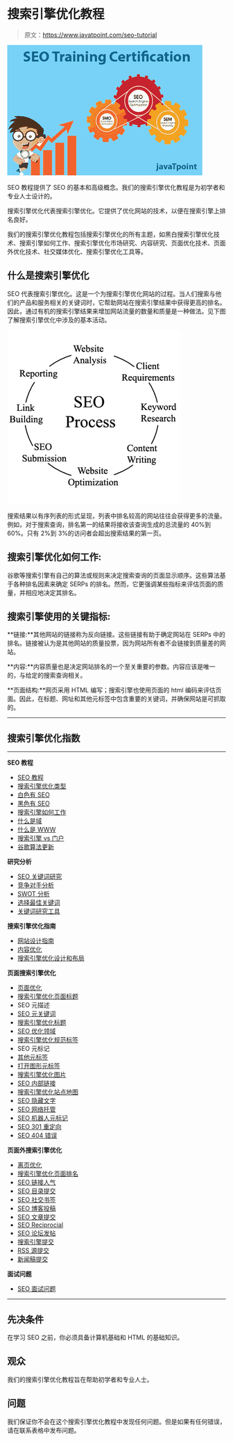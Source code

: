 # 搜索引擎优化教程

> 原文：<https://www.javatpoint.com/seo-tutorial>

![SEO](img/11d11ff4cdb0bcd6119650bef9c250be.png)

SEO 教程提供了 SEO 的基本和高级概念。我们的搜索引擎优化教程是为初学者和专业人士设计的。

搜索引擎优化代表搜索引擎优化。它提供了优化网站的技术，以便在搜索引擎上排名良好。

我们的搜索引擎优化教程包括搜索引擎优化的所有主题，如黑白搜索引擎优化技术、搜索引擎如何工作、搜索引擎优化市场研究、内容研究、页面优化技术、页面外优化技术、社交媒体优化、搜索引擎优化工具等。

## 什么是搜索引擎优化

SEO 代表搜索引擎优化。这是一个为搜索引擎优化网站的过程。当人们搜索与他们的产品和服务相关的关键词时，它帮助网站在搜索引擎结果中获得更高的排名。因此，通过有机的搜索引擎结果来增加网站流量的数量和质量是一种做法。见下图了解搜索引擎优化中涉及的基本活动。

![What is seo](img/4a83deb436c54980ee69db976397e3d6.png)

搜索结果以有序列表的形式呈现，列表中排名较高的网站往往会获得更多的流量。例如，对于搜索查询，排名第一的结果将接收该查询生成的总流量的 40%到 60%。只有 2%到 3%的访问者会超出搜索结果的第一页。

## 搜索引擎优化如何工作:

谷歌等搜索引擎有自己的算法或规则来决定搜索查询的页面显示顺序。这些算法基于各种排名因素来确定 SERPs 的排名。然而，它更强调某些指标来评估页面的质量，并相应地决定其排名。

## 搜索引擎使用的关键指标:

**链接:**其他网站的链接称为反向链接。这些链接有助于确定网站在 SERPs 中的排名。链接被认为是其他网站的质量投票，因为网站所有者不会链接到质量差的网站。

**内容:**内容质量也是决定网站排名的一个至关重要的参数。内容应该是唯一的，与给定的搜索查询相关。

**页面结构:**网页采用 HTML 编写；搜索引擎也使用页面的 html 编码来评估页面。因此，在标题、网址和其他元标签中包含重要的关键词，并确保网站是可抓取的。

* * *

## 搜索引擎优化指数

* * *

**SEO 教程**

*   [SEO 教程](seo-tutorial)
*   [搜索引擎优化类型](types-of-seo)
*   [白色有 SEO](white-hat-seo-techniques)
*   [黑色有 SEO](black-hat-seo-techniques)
*   [搜索引擎如何工作](how-search-engine-works)
*   [什么是域](what-is-domain)
*   [什么是 WWW](what-is-world-wide-web)
*   [搜索引擎 vs 门户](difference-between-search-engine-and-portal)
*   [谷歌算法更新](seo-google-algorithm-updates)

**研究分析**

*   [SEO 关键词研究](seo-keyword-research-and-analysis)
*   [竞争对手分析](seo-competitors-website-analysis)
*   [SWOT 分析](swot-analysis-of-a-website)
*   [选择最佳关键词](how-to-choose-best-keywords)
*   [关键词研究工具](keyword-research-tools)

**搜索引擎优化指南**

*   [网站设计指南](seo-website-design-guidelines)
*   [内容优化](seo-content-optimization)
*   [搜索引擎优化设计和布局](seo-design-and-layout-of-a-website)

**页面搜索引擎优化**

*   [页面优化](seo-on-page-optimization)
*   [搜索引擎优化页面标题](seo-page-title)
*   SEO 元描述
*   [SEO 元关键词](seo-meta-keywords)
*   [搜索引擎优化标题](seo-headings)
*   [SEO 优化领域](seo-optimized-domain-name)
*   [搜索引擎优化规范标签](seo-canonical-tag)
*   SEO 元标记
*   [其他元标签](seo-miscellaneous-meta-tags)
*   [打开图形元标签](seo-open-graph-metatags)
*   [搜索引擎优化图片](seo-images-and-alt-text)
*   [SEO 内部链接](seo-internal-link-building)
*   [搜索引擎优化站点地图](seo-site-map)
*   [SEO 隐藏文字](seo-hidden-text)
*   [SEO 网络托管](seo-web-hosting)
*   [SEO 机器人元标记](seo-robots-meta-tag)
*   [SEO 301 重定向](seo-301-redirect)
*   [SEO 404 错误](seo-404-error)

**页面外搜索引擎优化**

*   [离页优化](seo-off-page-optimization)
*   [搜索引擎优化页面排名](seo-page-rank)
*   [SEO 链接人气](seo-link-popularity)
*   [SEO 目录提交](seo-directory-submission)
*   [SEO 社交书签](seo-social-bookmark-submission)
*   [SEO 博客投稿](seo-blog-submission)
*   [SEO 文章提交](seo-article-submission)
*   [SEO Reciprocial](seo-reciprocal-linking)
*   [SEO 论坛发帖](seo-forum-posting)
*   [搜索引擎提交](seo-search-engine-submission)
*   [RSS 源提交](seo-rss-feed-submission)
*   [新闻稿提交](seo-press-release-submission)

**面试问题**

*   [SEO 面试问题](seo-interview-questions)

* * *

## 先决条件

在学习 SEO 之前，你必须具备计算机基础和 HTML 的基础知识。

## 观众

我们的搜索引擎优化教程旨在帮助初学者和专业人士。

## 问题

我们保证你不会在这个搜索引擎优化教程中发现任何问题。但是如果有任何错误，请在联系表格中发布问题。